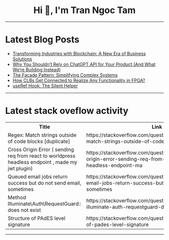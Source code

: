 <h1 align="center">Hi 👋, I'm Tran Ngoc Tam</h1>

---

# Latest Blog Posts 
<!-- BLOG-POST-LIST:START -->
- [Transforming Industries with Blockchain: A New Era of Business Solutions](https://dev.to/blockchaindevelopment/transforming-industries-with-blockchain-a-new-era-of-business-solutions-2fo4)
- [Why You Shouldn’t Rely on ChatGPT API for Your Product &lpar;And What We’re Building Instead&rpar;](https://dev.to/soman3/why-you-shouldnt-rely-on-chatgpt-api-for-your-product-and-what-were-building-instead-4nnf)
- [The Facade Pattern: Simplifying Complex Systems](https://dev.to/_hm/the-facade-pattern-simplifying-complex-systems-5fb)
- [How CLBs Get Connected to Realize Any Functionality in FPGA?](https://dev.to/carolineee/how-clbs-get-connected-to-realize-any-functionality-in-fpga-1d7k)
- [useRef Hook: The Silent Helper](https://dev.to/shubha_k/useref-hook-the-silent-helper-2dpf)
<!-- BLOG-POST-LIST:END -->

---

# Latest stack oveflow activity
<table>
  <tr><th>Title</th><th>Link</th></tr>
  <!-- STACKOVERFLOW:START --><tr><td>Regex: Match strings outside of code blocks [duplicate]</td><td>https://stackoverflow.com/questions/79566052/regex-match-strings-outside-of-code-blocks</td></tr><tr><td>Cross Origin Error &lpar; sending req from react to worldpress headless endpoint , made my jwt plugin&rpar;</td><td>https://stackoverflow.com/questions/79565821/cross-origin-error-sending-req-from-react-to-worldpress-headless-endpoint-ma</td></tr><tr><td>Queued email jobs return success but do not send email, sometimes</td><td>https://stackoverflow.com/questions/79565800/queued-email-jobs-return-success-but-do-not-send-email-sometimes</td></tr><tr><td>Method Illuminate\Auth\RequestGuard:: does not exist</td><td>https://stackoverflow.com/questions/79565696/method-illuminate-auth-requestguard-does-not-exist</td></tr><tr><td>Structure of PAdES level signature</td><td>https://stackoverflow.com/questions/79565693/structure-of-pades-level-signature</td></tr><!-- STACKOVERFLOW:END -->
</table>

---


